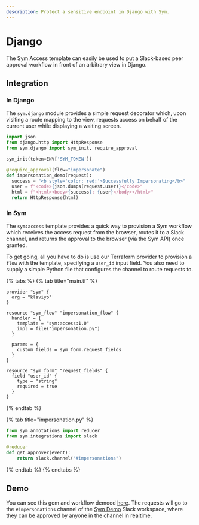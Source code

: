 ```yaml
---
description: Protect a sensitive endpoint in Django with Sym.
---
```


# Django

The Sym Access template can easily be used to put a Slack-based peer approval workflow in front of an arbitrary view in Django. 

## Integration

### In Django

The `sym.django` module provides a simple request decorator which, upon visiting a route mapping to the view, requests access on behalf of the current user while displaying a waiting screen.

```python
import json
from django.http import HttpResponse
from sym.django import sym_init, require_approval

sym_init(token=ENV['SYM_TOKEN'])

@require_approval(flow="impersonate")
def impersonation_demo(request):
  success = "<b style='color: red;'>Successfully Impersonating</b>"
  user = f"<code>{json.dumps(request.user)}</code>"
  html = f"<html><body>{success}: {user}</body></html>"
  return HttpResponse(html)
```

### In Sym

The `sym:access` template provides a quick way to provision a Sym workflow which receives the access request from the browser, routes it to a Slack channel, and returns the approval to the browser \(via the Sym API\) once granted.

To get going, all you have to do is use our Terraform provider to provision a `flow` with the template, specifying a `user_id` input field. You also need to supply a simple Python file that configures the channel to route requests to.

{% tabs %}
{% tab title="main.tf" %}
```text
provider "sym" {
  org = "klaviyo"
}

resource "sym_flow" "impersonation_flow" {
  handler = {
    template = "sym:access:1.0"
    impl = file("impersonation.py")
  }

  params = {
    custom_fields = sym_form.request_fields
  }
}  

resource "sym_form" "request_fields" {
  field "user_id" {
    type = "string"
    required = true
  }
}
```
{% endtab %}

{% tab title="impersonation.py" %}
```python
from sym.annotations import reducer
from sym.integrations import slack

@reducer
def get_approver(event):
    return slack.channel("#impersonations")
```
{% endtab %}
{% endtabs %}

## Demo

You can see this gem and workflow demoed [here](https://impersonation-demo.symops.io). The requests will go to the `#impersonations` channel of the [Sym Demo](https://symdemo.slack.com) Slack workspace, where they can be approved by anyone in the channel in realtime.

